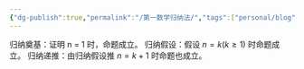 ```yaml
---
{"dg-publish":true,"permalink":"/第一数学归纳法/","tags":["personal/blog","math/初等数学"]}
---
```


归纳奠基：证明 n = 1 时，命题成立。
归纳假设：假设 $\displaystyle n = k(k\geq 1)$ 时命题成立。
归纳递推：由归纳假设推 $\displaystyle n = k + 1$ 时命题也成立。